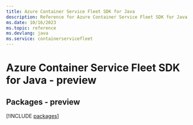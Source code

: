```yaml
---
title: Azure Container Service Fleet SDK for Java
description: Reference for Azure Container Service Fleet SDK for Java
ms.date: 10/16/2023
ms.topic: reference
ms.devlang: java
ms.service: containerservicefleet
---
```

# Azure Container Service Fleet SDK for Java - preview
## Packages - preview
[!INCLUDE [packages](container-service-fleet-index.md)]